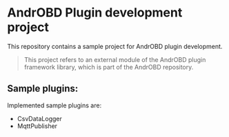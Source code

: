# AndrOBD Plugin development project

This repository contains a sample project for AndrOBD plugin development.

> This project refers to an external module of the AndrOBD plugin framework library, 
  which is part of the AndrOBD repository.

## Sample plugins:

Implemented sample plugins are:
- CsvDataLogger
- MqttPublisher

